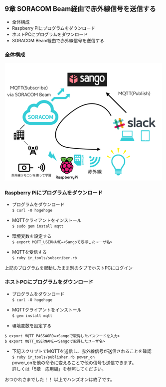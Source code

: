 ## <a name="chapter9">9章 SORACOM Beam経由で赤外線信号を送信する
- 全体構成
- Raspberry Piにプログラムをダウンロード
- ホストPCにプログラムをダウンロード
- SORACOM Beam経由で赤外線信号を送信する

### 全体構成
![](images/demo_pic.png)

### Raspberry Piにプログラムをダウンロード

- プログラムをダウンロード  
`$ curl -O hogehoge`

- MQTTクライアントをインストール  
`$ sudo gem install mqtt`

- 環境変数を設定する  
`$ export MQTT_USERNAME=<Sangoで取得したユーザ名>`

- MQTTを受信する  
`$ ruby ir_tools/subscriber.rb`

上記のプログラムを起動したまま別のタブでホストPCにログイン
### ホストPCにプログラムをダウンロード
- プログラムをダウンロード  
`$ curl -O hogehoge`

- MQTTクライアントをインストール  
`$ gem install mqtt`

- 環境変数を設定する

```
$ export MQTT_PASSWORD=<Sangoで取得したパスワードを入力>
$ export MQTT_USERNAME=<Sangoで取得したユーザ名>
```
- 下記スクリプトでMQTTを送信し、赤外線信号が送信されることを確認  
`$ ruby ir_tools/publisher.rb power_on`  
power_onを他の命令に変えることで他の信号も送信できます。  
詳しくは「5章　応用編」を参照してください。  

おつかれさまでした！！
以上でハンズオンは終了です。
